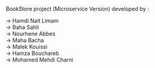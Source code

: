 BookStore project (Microservice Version) developed by : 

-> Hamdi Nait Limam <br />
-> Baha Sahli <br />
-> Nourhene Abbes  <br />
-> Maha Bacha  <br />
-> Malek Kouissi  <br />
-> Hamza Bouchareb  <br />
-> Mohamed Mehdi Charni
